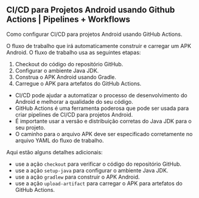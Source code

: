 ## CI/CD para Projetos Android usando Github Actions | Pipelines + Workflows

Como configurar CI/CD para projetos Android usando GitHub Actions.

O fluxo de trabalho que irá automaticamente construir e carregar um APK Android. O fluxo de trabalho usa as seguintes etapas:

1. Checkout do código do repositório GitHub.
2. Configurar o ambiente Java JDK.
3. Construa o APK Android usando Gradle.
4. Carregue o APK para artefatos do GitHub Actions.

* CI/CD pode ajudar a automatizar o processo de desenvolvimento do Android e melhorar a qualidade do seu código.
* GitHub Actions é uma ferramenta poderosa que pode ser usada para criar pipelines de CI/CD para projetos Android.
* É importante usar a versão e distribuição corretas do Java JDK para o seu projeto.
* O caminho para o arquivo APK deve ser especificado corretamente no arquivo YAML do fluxo de trabalho.

Aqui estão alguns detalhes adicionais:

* use a ação `checkout` para verificar o código do repositório GitHub.
* use a ação `setup-java` para configurar o ambiente Java JDK.
* use a ação `gradlew` para construir o APK Android.
* use a ação `upload-artifact` para carregar o APK para artefatos do GitHub Actions.

